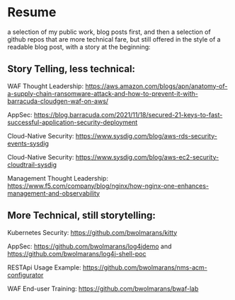 # Resume

 a selection of my public work, blog posts first, and then a selection of github repos that are more technical fare, but still offered in the style of a readable blog post, with a story at the beginning:

## Story Telling, less technical:

WAF Thought Leadership: https://aws.amazon.com/blogs/apn/anatomy-of-a-supply-chain-ransomware-attack-and-how-to-prevent-it-with-barracuda-cloudgen-waf-on-aws/

AppSec: https://blog.barracuda.com/2021/11/18/secured-21-keys-to-fast-successful-application-security-deployment

Cloud-Native Security: https://www.sysdig.com/blog/aws-rds-security-events-sysdig

Cloud-Native Security: https://www.sysdig.com/blog/aws-ec2-security-cloudtrail-sysdig

Management Thought Leadership: https://www.f5.com/company/blog/nginx/how-nginx-one-enhances-management-and-observability


## More Technical, still storytelling:

Kubernetes Security: https://github.com/bwolmarans/kitty

AppSec: https://github.com/bwolmarans/log4jdemo and https://github.com/bwolmarans/log4j-shell-poc

RESTApi Usage Example: https://github.com/bwolmarans/nms-acm-configurator

WAF End-user Training: https://github.com/bwolmarans/bwaf-lab

